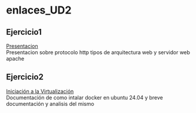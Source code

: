 # enlaces_UD2
## Ejercicio1  
[Presentacion](https://github.com/JosecarlosGlr/Presentacion)  
Presentacion sobre protocolo http tipos de arquitectura web y servidor web apache  
## Ejercicio2
[Iniciación a la Virtualización](https://github.com/JosecarlosGlr/Practica-Iniciaci-nVirtualizaci-n)  
Documentación de como intalar docker en ubuntu 24.04 y breve documentación y analisis del mismo  
